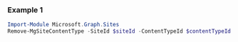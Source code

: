 ### Example 1
```powershell
Import-Module Microsoft.Graph.Sites
Remove-MgSiteContentType -SiteId $siteId -ContentTypeId $contentTypeId
```
